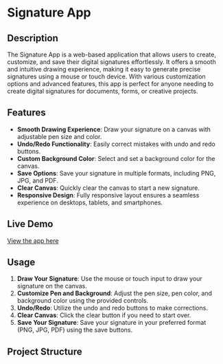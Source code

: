 # Signature App

## Description

The Signature App is a web-based application that allows users to create, customize, and save their digital signatures effortlessly. It offers a smooth and intuitive drawing experience, making it easy to generate precise signatures using a mouse or touch device. With various customization options and advanced features, this app is perfect for anyone needing to create digital signatures for documents, forms, or creative projects.

## Features

- **Smooth Drawing Experience**: Draw your signature on a canvas with adjustable pen size and color.
- **Undo/Redo Functionality**: Easily correct mistakes with undo and redo buttons.
- **Custom Background Color**: Select and set a background color for the canvas.
- **Save Options**: Save your signature in multiple formats, including PNG, JPG, and PDF.
- **Clear Canvas**: Quickly clear the canvas to start a new signature.
- **Responsive Design**: Fully responsive layout ensures a seamless experience on desktops, tablets, and smartphones.

## Live Demo

[View the app here](https://your-username.github.io/signature-app)

## Usage

1. **Draw Your Signature**: Use the mouse or touch input to draw your signature on the canvas.
2. **Customize Pen and Background**: Adjust the pen size, pen color, and background color using the provided controls.
3. **Undo/Redo**: Utilize the undo and redo buttons to make corrections.
4. **Clear Canvas**: Click the clear button if you need to start over.
5. **Save Your Signature**: Save your signature in your preferred format (PNG, JPG, PDF) using the save buttons.

## Project Structure

